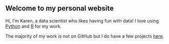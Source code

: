 ## Welcome to my personal website

Hi, I'm Karen, a data scientist who likes having fun with data! I love using [Python](https://www.python.org/) and [R](https://www.r-project.org/) for my work.

The majority of my work is not on GitHub but I do have a few projects [here](https://github.com/gaskyk).
